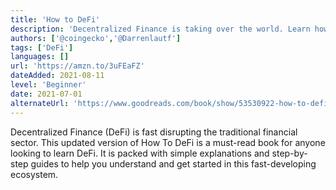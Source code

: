 ```yaml
---
title: 'How to DeFi'
description: 'Decentralized Finance is taking over the world. Learn how to get started and join the revolution.'
authors: ['@coingecko','@Darrenlautf']
tags: ['DeFi']
languages: []
url: 'https://amzn.to/3uFEaFZ'
dateAdded: 2021-08-11
level: 'Beginner'
date: 2021-07-01
alternateUrl: 'https://www.goodreads.com/book/show/53530922-how-to-defi'
---
```


Decentralized Finance (DeFi) is fast disrupting the traditional financial sector. This updated version of How To DeFi is a must-read book for anyone looking to learn DeFi. It is packed with simple explanations and step-by-step guides to help you understand and get started in this fast-developing ecosystem.